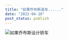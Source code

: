 ```yaml
---
title: "如果乔布斯造车......"
date: "2022-04-10"
post_status: publish
---
```


![如果乔布斯设计轿车](https://cdn.fendou.la/fendou/2022/04/design-by-jobs.jpg)
